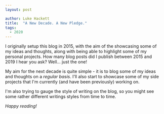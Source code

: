 ```yaml
---
layout: post

author: Luke Hackett
title:  "A New Decade. A New Pledge."
tags:
  - 2020
---
```


I originally setup this blog in 2015, with the aim of the showcasing some of my ideas and thoughts, along with being able to highlight some of my personal projects. How many blog posts did I publish between 2015 and 2019 I hear you ask? Well... just the one!

<!--excerpt-->

My aim for the next decade is quite simple - it is to blog some of my ideas and thoughts on a *regular basis*. I'll also start to showcase some of my side projects that I'm currently (and have been previously) working on.

I'm also trying to gauge the style of writing on the blog, so you might see some rather different writings styles from time to time.

*Happy reading!*
